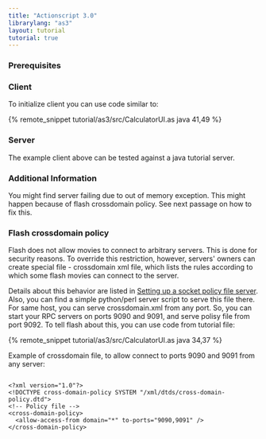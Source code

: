 ```yaml
---
title: "Actionscript 3.0"
librarylang: "as3"
layout: tutorial
tutorial: true
---
```


### Prerequisites


### Client
To initialize client you can use code similar to:

{% remote_snippet tutorial/as3/src/CalculatorUI.as java 41,49 %}

### Server
The example client above can be tested against a java tutorial server.


### Additional Information

You might find server failing due to out of memory exception. This might happen because of flash crossdomain policy. See
next passage on how to fix this.

### Flash crossdomain policy

Flash does not allow movies to connect to arbitrary servers. This is done for security reasons. To override this
restriction, however, servers' owners can create special file - crossdomain xml file, which lists the rules according to
which some flash movies can connect to the server.

Details about this behavior are listed in
[Setting up a socket policy file server](http://www.adobe.com/devnet/flashplayer/articles/socket_policy_files.html).
Also, you can find a simple python/perl server script to serve this file there. For same host, you can serve
crossdomain.xml from any port. So, you can start your RPC servers on ports 9090 and 9091, and serve polisy file from
port 9092. To tell flash about this, you can use code from tutorial file:

{% remote_snippet tutorial/as3/src/CalculatorUI.as java 34,37 %}

Example of crossdomain file, to allow connect to ports 9090 and 9091 from any server:

<pre><code>
&lt;?xml version="1.0"?&gt;
&lt;!DOCTYPE cross-domain-policy SYSTEM "/xml/dtds/cross-domain-policy.dtd"&gt;
&lt;!-- Policy file --&gt;
&lt;cross-domain-policy&gt;
  &lt;allow-access-from domain="*" to-ports="9090,9091" /&gt;
&lt;/cross-domain-policy&gt;
</code></pre>
